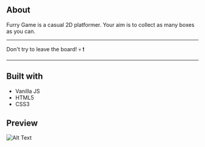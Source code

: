 ## About
Furry Game is a casual 2D platformer.
Your aim is to collect as many boxes as you can. 

---
Don't try to leave the board! :skull:	:heavy_exclamation_mark:

---
## Built with

- Vanilla JS 
- HTML5
- CSS3
## Preview

![Alt Text](https://media.giphy.com/media/9PvpECRqROigfgeTWh/giphy.gif)
